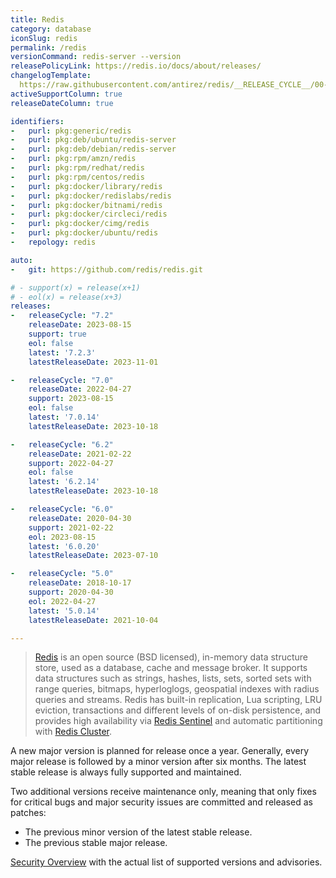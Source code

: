```yaml
---
title: Redis
category: database
iconSlug: redis
permalink: /redis
versionCommand: redis-server --version
releasePolicyLink: https://redis.io/docs/about/releases/
changelogTemplate:
  https://raw.githubusercontent.com/antirez/redis/__RELEASE_CYCLE__/00-RELEASENOTES
activeSupportColumn: true
releaseDateColumn: true

identifiers:
-   purl: pkg:generic/redis
-   purl: pkg:deb/ubuntu/redis-server
-   purl: pkg:deb/debian/redis-server
-   purl: pkg:rpm/amzn/redis
-   purl: pkg:rpm/redhat/redis
-   purl: pkg:rpm/centos/redis
-   purl: pkg:docker/library/redis
-   purl: pkg:docker/redislabs/redis
-   purl: pkg:docker/bitnami/redis
-   purl: pkg:docker/circleci/redis
-   purl: pkg:docker/cimg/redis
-   purl: pkg:docker/ubuntu/redis
-   repology: redis

auto:
-   git: https://github.com/redis/redis.git

# - support(x) = release(x+1)
# - eol(x) = release(x+3)
releases:
-   releaseCycle: "7.2"
    releaseDate: 2023-08-15
    support: true
    eol: false
    latest: '7.2.3'
    latestReleaseDate: 2023-11-01

-   releaseCycle: "7.0"
    releaseDate: 2022-04-27
    support: 2023-08-15
    eol: false
    latest: '7.0.14'
    latestReleaseDate: 2023-10-18

-   releaseCycle: "6.2"
    releaseDate: 2021-02-22
    support: 2022-04-27
    eol: false
    latest: '6.2.14'
    latestReleaseDate: 2023-10-18

-   releaseCycle: "6.0"
    releaseDate: 2020-04-30
    support: 2021-02-22
    eol: 2023-08-15
    latest: '6.0.20'
    latestReleaseDate: 2023-07-10

-   releaseCycle: "5.0"
    releaseDate: 2018-10-17
    support: 2020-04-30
    eol: 2022-04-27
    latest: '5.0.14'
    latestReleaseDate: 2021-10-04

---
```


> [Redis](https://redis.io/) is an open source (BSD licensed), in-memory data structure store, used
> as a database, cache and message broker. It supports data structures such as strings, hashes,
> lists, sets, sorted sets with range queries, bitmaps, hyperloglogs, geospatial indexes with radius
> queries and streams. Redis has built-in replication, Lua scripting, LRU eviction, transactions and
> different levels of on-disk persistence, and provides high availability via
> [Redis Sentinel](https://redis.io/docs/management/sentinel/) and automatic partitioning with
> [Redis Cluster](https://docs.redis.com/latest/rc/concepts/clustering/).


A new major version is planned for release once a year. Generally, every major release is followed
by a minor version after six months. The latest stable release is always fully supported and
maintained.

Two additional versions receive maintenance only, meaning that only fixes for critical bugs and
major security issues are committed and released as patches:

- The previous minor version of the latest stable release.
- The previous stable major release.

[Security Overview](https://github.com/redis/redis/security) with the actual list of supported versions and advisories.
